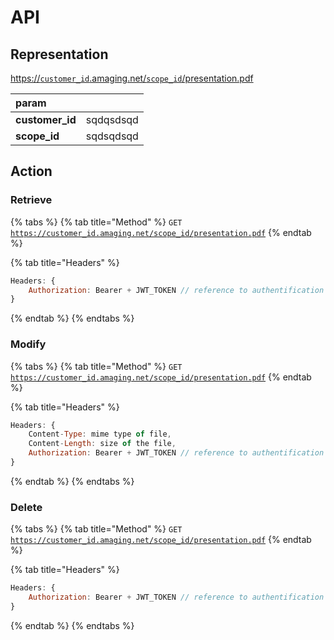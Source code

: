 # API

## Representation

[https://`customer_id`.amaging.net/`scope_id`/presentation.pdf](https://customer_id.amaging.net/scope_id/presentation.pdf)

| param |  |
| :--- | :--- |
| **customer\_id** | sqdqsdsqd |
| **scope\_id** | sqdsqdsqd |

## Action

### Retrieve

{% tabs %}
{% tab title="Method" %}
`GET` [`https://customer_id.amaging.net/scope_id/presentation.pdf`](https://customer_id.amaging.net/scope_id/presentation.pdf)
{% endtab %}

{% tab title="Headers" %}
```javascript
Headers: {
    Authorization: Bearer + JWT_TOKEN // reference to authentification
}
```
{% endtab %}
{% endtabs %}

### Modify

{% tabs %}
{% tab title="Method" %}
`GET` [`https://customer_id.amaging.net/scope_id/presentation.pdf`](https://customer_id.amaging.net/scope_id/presentation.pdf)
{% endtab %}

{% tab title="Headers" %}
```javascript
Headers: {
    Content-Type: mime type of file,
    Content-Length: size of the file,
    Authorization: Bearer + JWT_TOKEN // reference to authentification
}
```
{% endtab %}
{% endtabs %}

### Delete

{% tabs %}
{% tab title="Method" %}
`GET` [`https://customer_id.amaging.net/scope_id/presentation.pdf`](https://customer_id.amaging.net/scope_id/presentation.pdf)
{% endtab %}

{% tab title="Headers" %}
```javascript
Headers: {
    Authorization: Bearer + JWT_TOKEN // reference to authentification
}
```
{% endtab %}
{% endtabs %}

